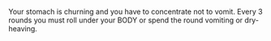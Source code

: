 Your stomach is churning and you have to concentrate not to vomit. Every 3 rounds you must roll under your BODY or spend the round vomiting or dry-heaving.